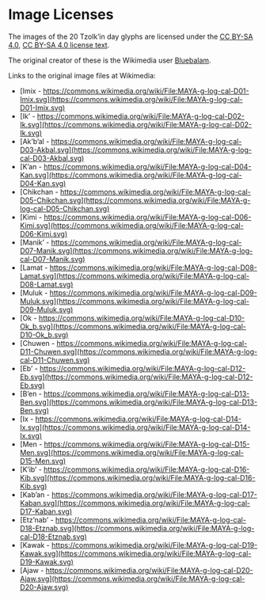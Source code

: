 # Image Licenses

The images of the 20 Tzolk’in day glyphs are licensed under the [CC BY-SA 4.0](https://creativecommons.org/licenses/by-sa/4.0/),  [CC BY-SA 4.0 license text](https://creativecommons.org/licenses/by-sa/4.0/legalcode).

The original creator of these is the Wikimedia user [Bluebalam](https://commons.wikimedia.org/wiki/User_talk:Bluebalam).

Links to the original image files at Wikimedia:

* [Imix - https://commons.wikimedia.org/wiki/File:MAYA-g-log-cal-D01-Imix.svg](https://commons.wikimedia.org/wiki/File:MAYA-g-log-cal-D01-Imix.svg)
* [Ikʼ - https://commons.wikimedia.org/wiki/File:MAYA-g-log-cal-D02-Ik.svg](https://commons.wikimedia.org/wiki/File:MAYA-g-log-cal-D02-Ik.svg)
* [Akʼbʼal - https://commons.wikimedia.org/wiki/File:MAYA-g-log-cal-D03-Akbal.svg](https://commons.wikimedia.org/wiki/File:MAYA-g-log-cal-D03-Akbal.svg)
* [Kʼan - https://commons.wikimedia.org/wiki/File:MAYA-g-log-cal-D04-Kan.svg](https://commons.wikimedia.org/wiki/File:MAYA-g-log-cal-D04-Kan.svg)
* [Chikchan - https://commons.wikimedia.org/wiki/File:MAYA-g-log-cal-D05-Chikchan.svg](https://commons.wikimedia.org/wiki/File:MAYA-g-log-cal-D05-Chikchan.svg)
* [Kimi - https://commons.wikimedia.org/wiki/File:MAYA-g-log-cal-D06-Kimi.svg](https://commons.wikimedia.org/wiki/File:MAYA-g-log-cal-D06-Kimi.svg)
* [Manikʼ - https://commons.wikimedia.org/wiki/File:MAYA-g-log-cal-D07-Manik.svg](https://commons.wikimedia.org/wiki/File:MAYA-g-log-cal-D07-Manik.svg)
* [Lamat - https://commons.wikimedia.org/wiki/File:MAYA-g-log-cal-D08-Lamat.svg](https://commons.wikimedia.org/wiki/File:MAYA-g-log-cal-D08-Lamat.svg)
* [Muluk - https://commons.wikimedia.org/wiki/File:MAYA-g-log-cal-D09-Muluk.svg](https://commons.wikimedia.org/wiki/File:MAYA-g-log-cal-D09-Muluk.svg)
* [Ok - https://commons.wikimedia.org/wiki/File:MAYA-g-log-cal-D10-Ok_b.svg](https://commons.wikimedia.org/wiki/File:MAYA-g-log-cal-D10-Ok_b.svg)
* [Chuwen - https://commons.wikimedia.org/wiki/File:MAYA-g-log-cal-D11-Chuwen.svg](https://commons.wikimedia.org/wiki/File:MAYA-g-log-cal-D11-Chuwen.svg)
* [Ebʼ - https://commons.wikimedia.org/wiki/File:MAYA-g-log-cal-D12-Eb.svg](https://commons.wikimedia.org/wiki/File:MAYA-g-log-cal-D12-Eb.svg)
* [Bʼen - https://commons.wikimedia.org/wiki/File:MAYA-g-log-cal-D13-Ben.svg](https://commons.wikimedia.org/wiki/File:MAYA-g-log-cal-D13-Ben.svg)
* [Ix - https://commons.wikimedia.org/wiki/File:MAYA-g-log-cal-D14-Ix.svg](https://commons.wikimedia.org/wiki/File:MAYA-g-log-cal-D14-Ix.svg)
* [Men - https://commons.wikimedia.org/wiki/File:MAYA-g-log-cal-D15-Men.svg](https://commons.wikimedia.org/wiki/File:MAYA-g-log-cal-D15-Men.svg)
* [Kʼibʼ - https://commons.wikimedia.org/wiki/File:MAYA-g-log-cal-D16-Kib.svg](https://commons.wikimedia.org/wiki/File:MAYA-g-log-cal-D16-Kib.svg)
* [Kabʼan - https://commons.wikimedia.org/wiki/File:MAYA-g-log-cal-D17-Kaban.svg](https://commons.wikimedia.org/wiki/File:MAYA-g-log-cal-D17-Kaban.svg)
* [Etzʼnabʼ - https://commons.wikimedia.org/wiki/File:MAYA-g-log-cal-D18-Etznab.svg](https://commons.wikimedia.org/wiki/File:MAYA-g-log-cal-D18-Etznab.svg)
* [Kawak - https://commons.wikimedia.org/wiki/File:MAYA-g-log-cal-D19-Kawak.svg](https://commons.wikimedia.org/wiki/File:MAYA-g-log-cal-D19-Kawak.svg)
* [Ajaw - https://commons.wikimedia.org/wiki/File:MAYA-g-log-cal-D20-Ajaw.svg](https://commons.wikimedia.org/wiki/File:MAYA-g-log-cal-D20-Ajaw.svg)
